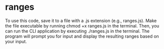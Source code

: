 # ranges

To use this code, save it to a file with a .js extension (e.g., ranges.js). Make the file executable by running chmod +x ranges.js in the terminal. Then, you can run the CLI application by executing ./ranges.js in the terminal. The program will prompt you for input and display the resulting ranges based on your input.
